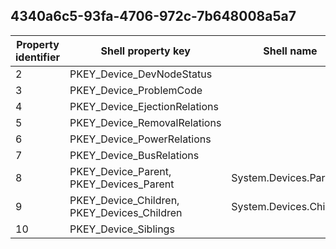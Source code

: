 ## 4340a6c5-93fa-4706-972c-7b648008a5a7

Property identifier | Shell property key | Shell name | Alias
--- | --- | --- | ---
2 | PKEY_Device_DevNodeStatus |  | 
3 | PKEY_Device_ProblemCode |  | 
4 | PKEY_Device_EjectionRelations |  | 
5 | PKEY_Device_RemovalRelations |  | 
6 | PKEY_Device_PowerRelations |  | 
7 | PKEY_Device_BusRelations |  | 
8 | PKEY_Device_Parent, PKEY_Devices_Parent | System.Devices.Parent | 
9 | PKEY_Device_Children, PKEY_Devices_Children | System.Devices.Children | 
10 | PKEY_Device_Siblings |  | 

